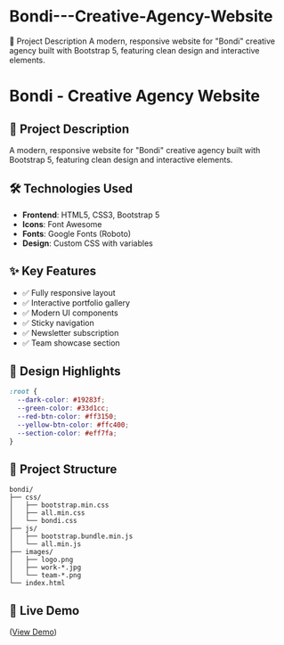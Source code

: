 # Bondi---Creative-Agency-Website

📝 Project Description
A modern, responsive website for "Bondi" creative agency built with Bootstrap 5, featuring clean design and interactive elements.

# Bondi - Creative Agency Website

## 📝 Project Description
A modern, responsive website for "Bondi" creative agency built with Bootstrap 5, featuring clean design and interactive elements.

## 🛠️ Technologies Used
- **Frontend**: HTML5, CSS3, Bootstrap 5
- **Icons**: Font Awesome
- **Fonts**: Google Fonts (Roboto)
- **Design**: Custom CSS with variables

## ✨ Key Features
- ✅ Fully responsive layout
- ✅ Interactive portfolio gallery
- ✅ Modern UI components
- ✅ Sticky navigation
- ✅ Newsletter subscription
- ✅ Team showcase section

## 🎨 Design Highlights
```css
:root {
  --dark-color: #19283f;
  --green-color: #33d1cc;
  --red-btn-color: #ff3150;
  --yellow-btn-color: #ffc400;
  --section-color: #eff7fa;
}
```

## 📁 Project Structure
```
bondi/
├── css/
│   ├── bootstrap.min.css
│   ├── all.min.css
│   └── bondi.css
├── js/
│   ├── bootstrap.bundle.min.js
│   └── all.min.js
├── images/
│   ├── logo.png
│   ├── work-*.jpg
│   └── team-*.png
└── index.html
```


## 🔗 Live Demo
([View Demo](https://reemabdelkader.github.io/Bondi---Creative-Agency-Website/))
